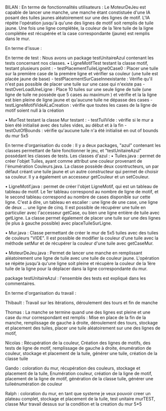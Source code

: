 BILAN : 
En terme de fonctionnalités utilisateurs :
Le MoteurDeJeu est capable de lancer une manche, une manche étant constistuée d'une IA posant des tuiles jaunes aléatoirement sur une des lignes de motif. L'IA répète l'opération 
jusqu'à qu'une des lignes de motif soit remplis de tuile jaune. Une fois une ligne complétée, la couleur de la 1ère tuile de la ligne complétée est récupérée et la case correspondante 
(jaune) est remplis dans le mur. 


En terme d'issue :



En terme de test :
Nous avons un package testUnitaireAzul contenant les tests concernant nos classes.
  • LigneMotifTest testant la classe motif, testant plusieurs point : 
	- testPlacementTuileLigne0Case0 : Placer une tuile sur la première case de la premère ligne et vérifier sa couleur (une tuile est placée jaune de base)
	- testPlacementSurCaseInnexistante : Vérifie qu'il n'est pas possible de placer une tuile sur une case qui n'existe pas
	- testOverLoadUneLigne : Place 10 tuiles sur une seule ligne de tuile (une ligne de tuile ne possède que 5 cases au maximum ) et vérifie et la 
					 la ligne est bien pleine de ligne jaune et qu'aucune tuile ne dépasse des cases
	- testLigneMotifVideALaCreation : vérifie que toutes les cases de la ligne de motif soient null à la création
 
 • MurTest testant la classe Mur testant : 
	- testTuilVide : vérifie si le mur a bien été initialisé avec des tuiles vides, au début et à la fin
	- testOutOfBounds : vérifie qu'aucune tuile  n'a été initialisé en out of bounds du mur 5x5


En terme d'organisation du code : 
Il y a deux packages, "azul" contenant les classes permettant de faire fonctionner le jeu, et "testUnitaireAzul" possédant les classes de tests. 
Les classes d'azul : 
 • Tuiles.java : permet de créer l'objet Tuiles, ayant comme attribut une couleur provenant de l'énumération Couleurs.java. La classe possède deux cosntructeurs, un par défaut créant une tuile jaune et un autre constructeur qui permet de choisir sa couleur. Il y a également un accesseur getCouleur et un setCouleur. 


 • LigneMotif.java : permet de créer l'objet LigneMotif, qui est un tableau de tableau de motif. Le 1er tableau correspond au nombre de ligne de motif, et le second tableau correspond au nombre de cases disponible sur cette ligne. C'est à dire, un tableau en escalier : une ligne de une case, une ligne de deux ... une ligne de cinq. Il est possible de récupérer une tuile en particulier avec l'accesseur getCase, ou bien une ligne entière de tuile avec getLigne. La classe permet également de placer une tuile sur une des lignes (le plus à gauche possible) avec placeTuileSurLigne.

 • Mur.java : Classe permettant de créer le mur de 5x5 tuiles avec des tuiles de couleurs "VIDE". Il est possible de modifier la couleur d'une tuile avec la méthode setMur et de récupérer la couleur d'une tuile avec getCaseMur. 

 • MoteurDeJeu.java : Permet de lancer une manche en remplissant aléatoirement une ligne de tuile avec une tuile de couleur jaune. L'opération se répète jusqu'à qu'une ligne soit pleine et récupère la couleur de la 1ère tuile de la ligne pour la déplacer dans la ligne correspondante du mur. 

 package testUnitaireAzul : l'ensemble des tests est expliqué dans les commentaires.





En terme d'organisation du travail :

Thibault : Travail sur les itérations, déroulement des tours et fin de manche

Thomas : La manche se termine quand une des lignes est pleine et une case du mur correspondant est remplis : Mise en place de la fin de la manche, remplissage de gauche à droite, déroulement des tours, stockage et placement des tuiles, placer une tuile aléatoirement sur une des lignes de motif,

Nicolas : Récupération de la couleur,  Création des lignes de motifs, des tests de ligne de motif, remplissage de gauche à droite, énumération de couleur, stockage et placement de la tuile, générer une tuile, création de la classe tuile 

Gando : coloration du mur, récupération des couleurs, stockage et placement de la tuile, Enumération couleur, création de la ligne de motif, placement de la ligne de motif, génération de la classe tuile, générer une tuileénumération de couleur

Ralph : coloration du mur, en tant que systeme je veux pouvoir creer un plateau complet, stockage et placement de la tuile, test unitaire murTEST, classe Mur travail dessus sur la condition et la creation du mur 5*5